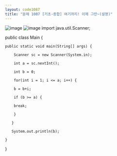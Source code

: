 ```yaml
---
layout: code1087
title: "문제 1087 [기초-종합] 여기까지! 이제 그만~(설명)"
---
```

![image](https://user-images.githubusercontent.com/88480302/135280968-21f1cf5c-cf60-44c1-88ed-264168dba34d.png)
![image](https://user-images.githubusercontent.com/88480302/135281037-69af6f57-c5eb-414f-83b0-52f19675f219.png)
import java.util.Scanner;

public class Main {

    public static void main(String[] args) {

        Scanner sc = new Scanner(System.in);

        int a = sc.nextInt();

        int b = 0;

        for(int i = 1; i <= a; i++) {

        b = b+i;

        if (b >= a) {

        break;

        }

       }

       System.out.println(b);

    }

}
